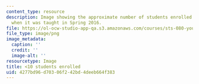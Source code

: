 ```yaml
---
content_type: resource
description: Image showing the approximate number of students enrolled in the course
  when it was taught in Spring 2016.
file: https://ol-ocw-studio-app-qa.s3.amazonaws.com/courses/sts-080-youth-political-participation-spring-2016/4277bd96d70306f242bd4deeb664f383_less-than-10.png
file_type: image/png
image_metadata:
  caption: ''
  credit: ''
  image-alt: ''
resourcetype: Image
title: <10 students enrolled
uid: 4277bd96-d703-06f2-42bd-4deeb664f383
---
```

